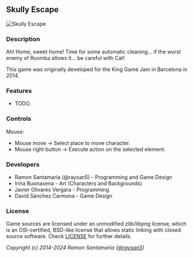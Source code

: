 ## Skully Escape

![Skully Escape](screenshots/screenshot000.png "Skully Escape")

### Description

Ah! Home, sweet home! Time for some automatic cleaning... if the worst enemy of Roomba allows it... be careful with Cat!

This game was originally developed for the King Game Jam in Barcelona in 2014.

### Features

 - TODO.

### Controls

Mouse:
 - Mouse move -> Select place to move character.
 - Mouse right button -> Execute action on the selected element.
 
### Developers

 - Ramon Santamaria (@raysan5) - Programming and Game Design
 - Irina Buonasena - Art (Characters and Backgrounds)
 - Javier Olivares Vergara - Programming
 - David Sánchez Carmona - Game Design

### License

Game sources are licensed under an unmodified zlib/libpng license, which is an OSI-certified, BSD-like license that allows static linking with closed source software. Check [LICENSE](LICENSE) for further details.

*Copyright (c) 2014-2024 Ramon Santamaria ([@raysan5](https://github.com/raysan5))*